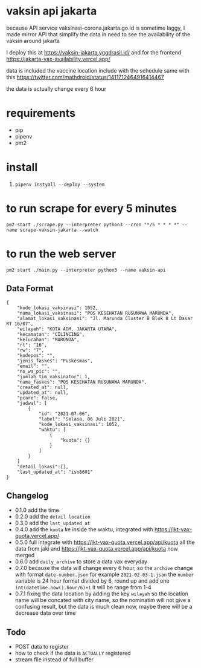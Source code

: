 # vaksin api jakarta

because API service vaksinasi-corona.jakarta.go.id is sometime laggy, I made mirror API that simplify the data in need to see the availability of the vaksin around jakarta

I deploy this at https://vaksin-jakarta.yggdrasil.id/ and for the frontend https://jakarta-vax-availability.vercel.app/

data is included the vaccine location include with the schedule same with this https://twitter.com/mathdroid/status/1411712464916414467

the data is actually change every 6 hour

# requirements
- pip
- pipenv
- pm2

# install
1. `pipenv instyall --deploy --system`

# to run scrape for every 5 minutes
`pm2 start ./scrape.py --interpreter python3 --cron "*/5 * * * *" --name scrape-vaksin-jakarta --watch`

# to run the web server
`pm2 start ./main.py --interpreter python3 --name vaksin-api`

## Data Format

```
{
    "kode_lokasi_vaksinasi": 1052,
    "nama_lokasi_vaksinasi": "POS KESEHATAN RUSUNAWA MARUNDA",
    "alamat_lokasi_vaksinasi": "Jl. Marunda Cluster B Blok 8 Lt Dasar RT 16/07",
    "wilayah": "KOTA ADM. JAKARTA UTARA",
    "kecamatan": "CILINCING",
    "kelurahan": "MARUNDA",
    "rt": "16",
    "rw": "7",
    "kodepos": "",
    "jenis_faskes": "Puskesmas",
    "email": "",
    "no_wa_pic": "",
    "jumlah_tim_vaksinator": 1,
    "nama_faskes": "POS KESEHATAN RUSUNAWA MARUNDA",
    "created_at": null,
    "updated_at": null,
    "pcare": false,
    "jadwal": [
        {
            "id": "2021-07-06",
            "label": "Selasa, 06 Juli 2021",
            "kode_lokasi_vaksinasi": 1052,
            "waktu": [
                {
                    "kuota": {}
                }
            ]
        }
    ]
    "detail_lokasi":[],
    "last_updated_at": "iso8601"
}
```

## Changelog

- 0.1.0 add the time
- 0.2.0 add the `detail location`
- 0.3.0 add the `last_updated_at`
- 0.4.0 add the `kuota` ke inside the waktu, integrated with https://jkt-vax-quota.vercel.app/
- 0.5.0 full integrate with https://jkt-vax-quota.vercel.app/api/kuota all the data from jaki and https://jkt-vax-quota.vercel.app/api/kuota now merged
- 0.6.0 add `daily_archive` to store a data vax everyday
- 0.7.0 because the data will change every 6 hour, so the `archive` change with format `date-number.json` for example `2021-02-03-1.json` the `number` variable is 24 hour format divided by 6, round up and add one `int(datetime.now().hour/6)+1` it will be range from 1-4
- 0.7.1 fixing the data location by adding the key `wilayah` so the location name will be concated with city name, so the nominatim will not give a confusing result, but the data is much clean now, maybe there will be a decrease data over time

## Todo
- POST data to register
- how to check if the data is `ACTUALLY` registered
- stream file instead of full buffer
